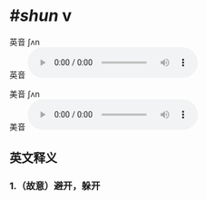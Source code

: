 # ***\#shun*** v
英音 ʃʌn  
英音
<audio src="./media/shun1_AAC.aac" controls="controls"></audio>

美音 ʃʌn  
美音
<audio src="./media/shun2_AAC.aac" controls="controls"></audio>



  

英文释义
---
### 1.**（故意）避开，躲开**  


